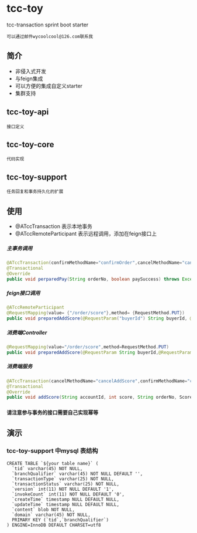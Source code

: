 # tcc-toy
tcc-transaction sprint boot starter 

`可以通过邮件wycoolcool@126.com联系我`

## 简介
* 非侵入式开发
* 与feign集成
* 可以方便的集成自定义starter
* 集群支持

## tcc-toy-api
	接口定义
## tcc-toy-core
	代码实现
## tcc-toy-support
	任务回复和事务持久化的扩展
## 使用
* @ATccTransaction  表示本地事务
* @ATccRemoteParticipant 表示远程调用，添加在feign接口上

##### 主事务调用
~~~ java    
@ATccTransaction(confirmMethodName="confirmOrder",cancelMethodName="cancelOrder")
@Transactional
@Override
public void perparedPay(String orderNo, boolean paySuccess) throws Exception{}
~~~
##### feign接口调用
~~~ java
@ATccRemoteParticipant
@RequestMapping(value= {"/order/score"},method= {RequestMethod.PUT})
public void preparedAddScore(@RequestParam("buyerId") String buyerId, @RequestParam("totalPrice") int totalPrice, @RequestParam("orderNo") String orderNo);
~~~
##### 消费端Controller
~~~ java
@RequestMapping(value="/order/score",method=RequestMethod.PUT)
public void preparedAddScore(@RequestParam String buyerId,@RequestParam int totalPrice,@RequestParam String orderNo) throws Exception{}
~~~
##### 消费端服务
~~~ java
@ATccTransaction(cancelMethodName="cancelAddScore",confirmMethodName="confirmAddScore")
@Transactional
@Override
public void addScore(String accountId, int score, String orderNo, ScoreSource orderPayment) throws Exception{}
~~~

### `请注意参与事务的接口需要自己实现幂等`

## 演示

	
### tcc-toy-support 中mysql 表结构
    CREATE TABLE `${your table name}` (
      `tid` varchar(45) NOT NULL,
      `branchQualifier` varchar(45) NOT NULL DEFAULT '',
      `transactionType` varchar(25) NOT NULL,
      `transactionStatus` varchar(25) NOT NULL,
      `version` int(11) NOT NULL DEFAULT '1',
      `invokeCount` int(11) NOT NULL DEFAULT '0',
      `createTime` timestamp NULL DEFAULT NULL,
      `updateTime` timestamp NULL DEFAULT NULL,
      `content` blob NOT NULL,
      `domain` varchar(45) NOT NULL,
      PRIMARY KEY (`tid`,`branchQualifier`)
    ) ENGINE=InnoDB DEFAULT CHARSET=utf8